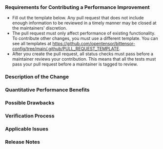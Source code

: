 ### Requirements for Contributing a Performance Improvement

* Fill out the template below. Any pull request that does not include enough information to be reviewed in a timely manner may be closed at the maintainers' discretion.
* The pull request must only affect performance of existing functionality. To contribute other changes, you must use a different template. You can see all templates at <https://github.com/opentensor/bittensor-config/tree/main/.github/PULL_REQUEST_TEMPLATE>.
* After you create the pull request, all status checks must pass before a maintainer reviews your contribution. This means that all the tests must pass your pull request before a maintainer is tagged to review. 

### Description of the Change

<!--

We must be able to understand the design of your change from this description. If we can't get a good idea of what the code will be doing from the description here, the pull request may be closed at the maintainers' discretion. Keep in mind that the maintainer reviewing this PR may not be familiar with or have worked with the code here recently, so please walk us through the concepts.

-->

### Quantitative Performance Benefits

<!--

Describe the exact performance improvement observed (for example, reduced time to complete an operation, reduced memory use, model metrics improvements, etc.). Describe how you measured this change. Bonus points for including graphs that demonstrate the improvement or attached dumps from the built-in profiling tools. Using Tensorboard to show your improvements would be a great way to do this.

-->

### Possible Drawbacks

<!-- What are the possible side-effects or negative impacts of the code change? -->

### Verification Process

<!--

What process did you follow to verify that the change has not introduced any regressions? Describe the actions you performed (including buttons you clicked, text you typed, commands you ran, etc.), and describe the results you observed.

-->

### Applicable Issues

<!-- Enter any applicable Issues here -->

### Release Notes

<!--

Please describe the changes in a single line that explains this improvement in
terms that a user can understand.  This text will be used in Atom's release notes.

If this change is not user-facing or notable enough to be included in release notes
you may use the strings "Not applicable" or "N/A" here.

Examples:

- The GitHub package now allows you to add co-authors to commits.
- Fixed an issue where multiple cursors did not work in a file with a single line.
- Increased the performance of searching and replacing across a whole project.

-->